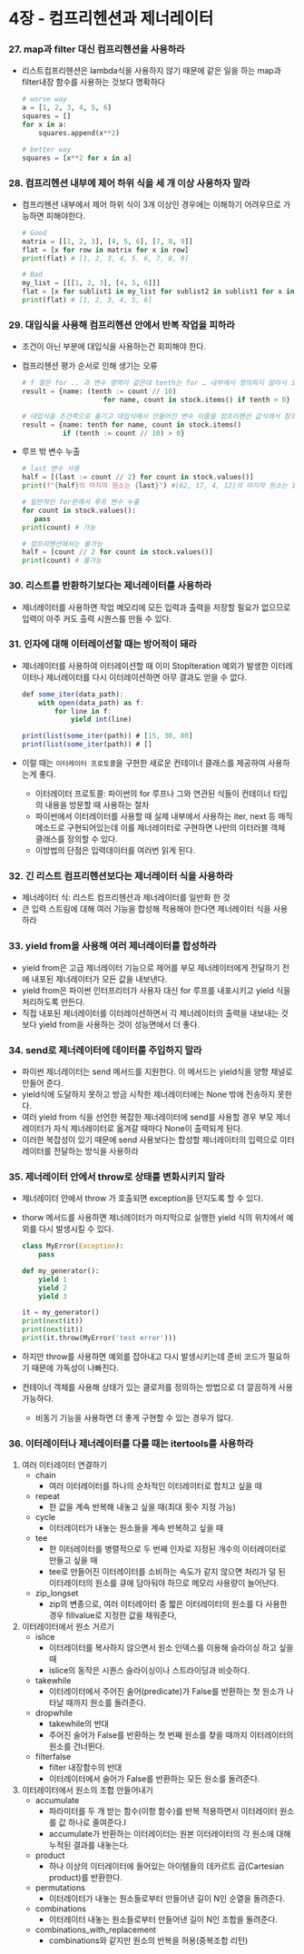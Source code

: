 # 4장 - 컴프리헨션과 제너레이터

### 27. map과 filter 대신 컴프리헨션을 사용하라

- 리스트컴프리헨션은 lambda식을 사용하지 않기 때문에 같은 일을 하는 map과 filter내장 함수를 사용하는 것보다 명확하다
    
    ```python
    # worse way
    a = [1, 2, 3, 4, 5, 6]
    squares = []
    for x in a:
    	squares.append(x**2)
    
    # better way
    squares = [x**2 for x in a]
    ```
    

### 28. 컴프리헨션 내부에 제어 하위 식을 세 개 이상 사용하자 말라

- 컴프리헨션 내부에서 제어 하위 식이 3개 이상인 경우에는 이해하기 어려우므로 가능하면 피해야한다.
    
    ```python
    # Good
    matrix = [[1, 2, 3], [4, 5, 6], [7, 8, 9]]
    flat = [x for row in matrix for x in row]
    print(flat) # [1, 2, 3, 4, 5, 6, 7, 8, 9]
    
    # Bad
    my_list = [[[1, 2, 3], [4, 5, 6]]]
    flat = [x for sublist1 in my_list for sublist2 in sublist1 for x in sublist2]
    print(flat) # [1, 2, 3, 4, 5, 6]
    ```
    

### 29. 대입식을 사용해 컴프리헨션 안에서 반복 작업을 피하라

- 조건이 아닌 부분에 대입식을 사용하는건 회피해야 한다.
- 컴프리헨션 평가 순서로 인해 생기는 오류
    
    ```python
    # f 절은 for .. 과 변수 영역이 같은데 tenth는 for … 내부에서 정의하지 않아서 오류 발생
    result = {name: (tenth := count // 10)
    					for name, count in stock.items() if tenth > 0} # 오류
    
    # 대입식을 조건쪽으로 옮기고 대입식에서 만들어진 변수 이름을 컴프리헨션 값식에서 참조하여 해결
    result = {name: tenth for name, count in stock.items()
              if (tenth := count // 10) > 0}
    ```
    
- 루프 밖 변수 누출
    
    ```python
    # last 변수 사용
    half = [(last := count // 2) for count in stock.values()]
    print(f"{half}의 마지막 원소는 {last}") #[62, 17, 4, 12]의 마지막 원소는 12
    
    # 일반적인 for문에서 루프 변수 누출
    for count in stock.values():
       pass
    print(count) # 가능
    
    # 컴프리헨션에서는 불가능
    half = [count // 2 for count in stock.values()]
    print(count) # 불가능
    ```
    

### 30. 리스트를 반환하기보다는 제너레이터를 사용하라

- 제너레이터를 사용하면 작업 메모리에 모든 입력과 출력을 저장할 필요가 없으므로 입력이 아주 커도 출력 시퀀스를 만들 수 있다.

### 31. 인자에 대해 이터레이션할 때는 방어적이 돼라

- 제너레이터를 사용하여 이터레이션할 때 이미 StopIteration 예외가 발생한 이터레이터나 제너레이터를 다시 이터레이션하면 아무 결과도 얻을 수 없다.
    
    ```jsx
    def some_iter(data_path):
    	with open(data_path) as f:	
    		for line in f:
    			yield int(line)
    
    print(list(some_iter(path)) # [15, 30, 80]
    print(list(some_iter(path)) # []
    ```
    
- 이럴 때는 `이터레이터 프로토콜`을 구현한 새로운 컨테이너 클래스를 제공하여 사용하는게 좋다.
    - 이터레이터 프로토콜: 파이썬의 for 루프나 그와 연관된 식들이 컨테이너 타입의 내용을 방문할 때 사용하는 절차
    - 파이썬에서 이터레이터를 사용할 때 실제 내부에서 사용하는 iter, next 등 매직메소드로 구현되어있는데 이를 제너레이터로 구현하면 나만의 이터러블 객체 클래스를 정의할 수 있다.
    - 이방법의 단점은 입력데이터를 여러번 읽게 된다.

### 32. 긴 리스트 컴프리헨션보다는 제너레이터 식을 사용하라

- 제너레이터 식: 리스트 컴프리헨션과 제너레이터를 일반화 한 것
- 큰 입력 스트림에 대해 여러 기능을 합성해 적용해야 한다면 제너레이터 식을 사용하라

### 33. yield from을 사용해 여러 제너레이터를 합성하라

- yield from은 고급 제너레이터 기능으로 제어를 부모 제너레이터에게 전달하기 전에 내포된 제너레이터가 모든 값을 내보낸다.
- yield from은 파이썬 인터프리터가 사용자 대신 for 루프를 내포시키고 yield 식을 처리하도록 만든다.
- 직접 내포된 제너레이터를 이터레이션하면서 각 제너레이터의 출력을 내보내는 것보다 yield from을 사용하는 것이 성능면에서 더 좋다.

### 34. send로 제너레이터에 데이터를 주입하지 말라

- 파이썬 제너레이터는 send 메서드를 지원한다. 이 메서드는 yield식을 양향 채널로 만들어 준다.
- yield식에 도달하지 못하고 방금 시작한 제너레이터에는 None 밖에 전송하지 못한다.
- 여러 yield from 식을 선언한 복잡한 제너레이터에 send를 사용할 경우 부모 제너레이터가 자식 제너레이터로 옮겨갈 때마다 None이 출력되게 된다.
- 이러한 복잡성이 있기 때문에 send 사용보다는 합성할 제너레이터의 입력으로 이터레이터를 전달하는 방식을 사용하라

### 35. 제너레이터 안에서 throw로 상태를 변화시키지 말라

- 제너레이터 안에서 throw 가 호출되면 exception을 던지도록 할 수 있다.
- thorw 메서드를 사용하면 제너레이터가 마지막으로 실행한 yield 식의 위치에서 예외를 다시 발생시킬 수 있다.
    
    ```python
    class MyError(Exception):
    	pass
    
    def my_generator():
    	yield 1
    	yield 2
    	yield 3
    
    it = my_generator()
    print(next(it))
    print(next(it))
    print(it.throw(MyError('test error')))
    ```
    
- 하지만 throw를 사용하면 예외를 잡아내고 다시 발생시키는데 준비 코드가 필요하기 때문에 가독성이 나빠진다.
- 컨테이너 객체를 사용해 상태가 있는 클로저를 정의하는 방법으로 더 깔끔하게 사용 가능하다.
    - 비동기 기능을 사용하면 더 좋게 구현할 수 있는 경우가 많다.

### 36. 이터레이터나 제너레이터를 다룰 때는 itertools를 사용하라

1. 여러 이터레이터 연결하기
    - chain
        - 여러 이터레이터를 하나의 순차적인 이터레이터로 합치고 싶을 때
    - repeat
        - 한 값을 계속 반복해 내놓고 싶을 때(최대 횟수 지정 가능)
    - cycle
        - 이터레이터가 내놓는 원소들을 계속 반복하고 싶을 때
    - tee
        - 한 이터레이터를 병렬적으로 두 번째 인자로 지정된 개수의 이터레이터로 만들고 싶을 때
        - tee로 만들어진 이터레이터를 소비하는 속도가 같지 않으면 처리가 덜 된 이터레이터의 원소를 큐에 담아둬야 하므로 메모리 사용량이 늘어난다.
    - zip_longset
        - zip의 변종으로, 여러 이터레이터 중 짧은 이터레이터의 원소를 다 사용한 경우 fillvalue로 지정한 값을 채워준다,
2. 이터레이터에서 원소 거르기
    - islice
        - 이터레이터를 복사하지 않으면서 원소 인덱스를 이용해 슬라이싱 하고 싶을 때
        - islice의 동작은 시퀀스 슬라이싱이나 스트라이딩과 비슷하다.
    - takewhile
        - 이터레이터에서 주어진 술어(predicate)가 False를 반환하는 첫 원소가 나타날 때까지 원소를 돌려준다.
    - dropwhile
        - takewhile의 반대
        - 주어진 술어가 False를 반환하는 첫 번째 원소를 찾을 때까지 이터레이터의 원소를 건너뛴다.
    - filterfalse
        - filter 내장함수의 반대
        - 이터레이터에서 술어가 False를 반환하는 모든 원소를 돌려준다.
3. 이터레이터에서 원소의 조합 만들어내기
    - accumulate
        - 파라미터를 두 개 받는 함수(이항 함수)를 반복 적용하면서 이터레이터 원소를 값 하나로 줄여준다.I
        - accumulate가 반환하는 이터레이터는 원본 이터레이터의 각 원소에 대해 누적된 결과를 내놓는다.
    - product
        - 하나 이상의 이터레이터에 들어있는 아이템들의 데카르트 곱(Cartesian product)를 반환한다.
    - permutations
        - 이터레이터가 내놓는 원소들로부터 만들어낸 길이 N인 순열을 돌려준다.
    - combinations
        - 이터레이터 내놓는 원소들로부터 만들어낸 길이 N인 조합을 돌려준다.
    - combinations_with_replacement
        - combinations와 같지만 원소의 반복을 허용(중복조합 리턴)
